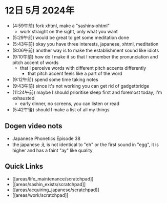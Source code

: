 # 12日 5月 2024年
- (4:59午前) fork xhtml, make a "sashins-xhtml"
  - work straight on the sight, only what you want
- (5:29午前) would be great to get some meditation done
- (5:43午前) okay you have three interests, japanese, xhtml, meditation
- (8:06午前) another way is to make the establishment sound like idiots
- (9:10午前) how do I make it so that I remember the pronunciation and pitch accent of words
  - that I perceive words with different pitch accents differently
    - that pitch accent feels like a part of the word
- (9:12午前) spend some time taking notes
- (9:43午前) since it's not working you can get rid of gadgetbridge
- (11:24午前) maybe I should prioritise sleep first and foremost today, I'm exhausted
  - early dinner, no screens, you can listen or read
- (5:42午後) should I make a list of all my things




## Dogen video nots
- Japanese Phonetics Episode 38
- the japanese え is not identical to "eh" or the first sound in "egg", it is higher and has a faint "ay" like quality






## Quick Links
- [[areas/life_maintenance/scratchpad]]
- [[areas/sashin_exists/scratchpad]]
- [[areas/acquiring_japanese/scratchpad]]
- [[areas/work/scratchpad]]
